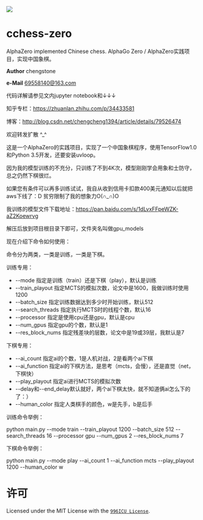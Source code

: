<a href="https://996.icu"><img src="https://img.shields.io/badge/link-996.icu-red.svg"></a>
# cchess-zero
AlphaZero implemented Chinese chess. AlphaGo Zero / AlphaZero实践项目，实现中国象棋。

__Author__ chengstone

__e-Mail__ 69558140@163.com

代码详解请参见文内jupyter notebook和↓↓↓

知乎专栏：https://zhuanlan.zhihu.com/p/34433581

博客：http://blog.csdn.net/chengcheng1394/article/details/79526474

欢迎转发扩散 ^_^

这是一个AlphaZero的实践项目，实现了一个中国象棋程序，使用TensorFlow1.0和Python 3.5开发，还要安装uvloop。

因为我的模型训练的不充分，只训练了不到4K次，模型刚刚学会用象和士防守，总之仍然下棋很烂。

如果您有条件可以再多训练试试，我自从收到信用卡扣款400美元通知以后就把aws下线了：D 贫穷限制了我的想象力O(∩_∩)O

我训练的模型文件下载地址：https://pan.baidu.com/s/1dLvxFFpeWZK-aZ2Koewrvg

解压后放到项目根目录下即可，文件夹名叫做gpu_models

现在介绍下命令如何使用：

命令分为两类，一类是训练，一类是下棋。

训练专用：

 - --mode 指定是训练（train）还是下棋（play），默认是训练
 - --train_playout 指定MCTS的模拟次数，论文中是1600，我做训练时使用1200
 - --batch_size 指定训练数据达到多少时开始训练，默认512
 - --search_threads 指定执行MCTS时的线程个数，默认16
 - --processor 指定是使用cpu还是gpu，默认是cpu
 - --num_gpus 指定gpu的个数，默认是1
 - --res_block_nums 指定残差块的层数，论文中是19或39层，我默认是7

下棋专用：

 - --ai_count 指定ai的个数，1是人机对战，2是看两个ai下棋
 - --ai_function 指定ai的下棋方法，是思考（mcts，会慢），还是直觉（net，下棋快）
 - --play_playout 指定ai进行MCTS的模拟次数
 - --delay和--end_delay默认就好，两个ai下棋太快，就不知道俩ai怎么下的了：）
 - --human_color 指定人类棋手的颜色，w是先手，b是后手

训练命令举例：

python main.py --mode train --train_playout 1200 --batch_size 512 --search_threads 16 --processor gpu --num_gpus 2 --res_block_nums 7

下棋命令举例：

python main.py --mode play --ai_count 1 --ai_function mcts --play_playout 1200 --human_color w

# 许可
Licensed under the MIT License with the [`996ICU License`](https://github.com/996icu/996.ICU/blob/master/LICENSE).
